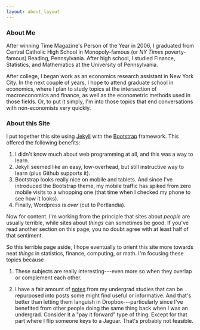 ```yaml
---
layout: about_layout
---
```


### About Me

After winning Time Magazine's Person of the Year in 2006, I graduated from Central Catholic High School in Monopoly-famous (or _NY Times_ poverty-famous) Reading, Pennsylvania.  After high school, I studied Finance, Statistics, and Mathematics at the University of Pennsylvania. 

After college, I began work as an economics research assistant in New York City. In the next couple of years, I hope to attend graduate school in economics, where I plan to study topics at the intersection of macroeconomics and finance, as well as the econometric methods used in those fields. Or, to put it simply, I'm into those topics that end conversations with non-economists very quickly.

<!--
and graduate non-degree student in NYU's Mathematics Department. The latter has occurred to the great confusion of many friends and family who think I'm getting some sort of master's degree. However, I _do_ hope eventually to attend graduate school in economics, where I plan to study topics at the intersection of macroeconomics and finance, as well as the econometric methods used in those fields. Or, to put it simply, I'm into those topics that end conversations very quickly.
-->


### About this Site



I put together this site using <a href="http://www.jekyllrb.com" target="_blank">Jekyll</a> with the <a href="http://getbootstrap.com" target="_blank">Bootstrap</a> framework. This offered the following benefits:

  1. I didn't know much about web programming at all, and this was a way to learn. 
  2. Jekyll seemed like an easy, low-overhead, but still instructive way to learn (plus Github supports it).
  3. Bootstrap looks really nice on mobile and tablets. And since I've introduced the Bootstrap theme, my mobile traffic has spiked from zero mobile visits to a whopping one (that time when I checked my phone to see how it looks).
  4. Finally, Wordpress is _over_ (cut to Portlandia). 

Now for content. I'm working from the principle that sites about _people_ are usually terrible, while sites about _things_ can sometimes be good.  If you've read another section on this page, you no doubt agree with at least half of that sentiment. 

So this terrible page aside, I hope eventually to orient this site more towards neat _things_ in statistics, finance, computing, or math. I'm focusing these topics because 

1. These subjects are really interesting---even more so when they overlap or complement each other.

2. I have a fair amount of <a href="http://github.com/MattCocci/Notes" target="_blank">notes</a> from my undergrad studies that can be repurposed into posts some might find useful or informative. And that's better than letting them languish in Dropbox---particularly since I've benefited from other people doing the same thing back when I was an undergrad. Consider it a "pay it forward" type of thing. Except for that part where I flip someone keys to a Jaguar. That's probably not feasible.

